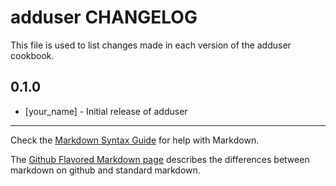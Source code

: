 adduser CHANGELOG
=================

This file is used to list changes made in each version of the adduser cookbook.

0.1.0
-----
- [your_name] - Initial release of adduser

- - -
Check the [Markdown Syntax Guide](http://daringfireball.net/projects/markdown/syntax) for help with Markdown.

The [Github Flavored Markdown page](http://github.github.com/github-flavored-markdown/) describes the differences between markdown on github and standard markdown.
